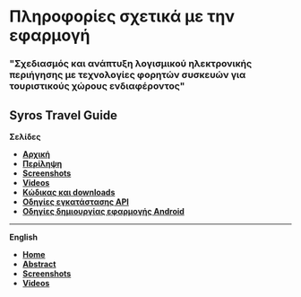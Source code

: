 # Πληροφορίες σχετικά με την εφαρμογή

### "Σχεδιασμός και ανάπτυξη λογισμικού ηλεκτρονικής περιήγησης με τεχνολογίες φορητών συσκευών για τουριστικούς χώρους ενδιαφέροντος"

## Syros Travel Guide

**Σελίδες**

* [**Αρχική**](https://github.com/std130962/travel-guide-info/wiki)
* [**Περίληψη**](https://github.com/std130962/travel-guide-info/wiki/%CE%A0%CE%B5%CF%81%CE%AF%CE%BB%CE%B7%CF%88%CE%B7)
* [**Screenshots**](https://github.com/std130962/travel-guide-info/wiki/Screeshots)
* [**Videos**](https://github.com/std130962/travel-guide-info/wiki/Demos-videos)
* [**Κώδικας και downloads**](https://github.com/std130962/travel-guide-info/wiki/%CE%9A%CF%8E%CE%B4%CE%B9%CE%BA%CE%B1%CF%82-%CE%BA%CE%B1%CE%B9-downloads)
* [**Οδηγίες εγκατάστασης API**](https://github.com/std130962/travel-guide-info/wiki/%CE%9F%CE%B4%CE%B7%CE%B3%CE%AF%CE%B5%CF%82-%CE%B5%CE%B3%CE%BA%CE%B1%CF%84%CE%AC%CF%83%CF%84%CE%B1%CF%83%CE%B7%CF%82-%CF%84%CE%BF%CF%85-API)
* [**Οδηγίες δημιουργίας εφαρμογής Android**](https://github.com/std130962/travel-guide-info/wiki/%CE%9F%CE%B4%CE%B7%CE%B3%CE%AF%CE%B5%CF%82-%CE%B4%CE%B7%CE%BC%CE%B9%CE%BF%CF%85%CF%81%CE%B3%CE%AF%CE%B1%CF%82-%CE%B5%CF%86%CE%B1%CF%81%CE%BC%CE%BF%CE%B3%CE%AE%CF%82-Android)


***


**English**

* [**Home**](https://github.com/std130962/travel-guide-info/wiki/English-Home)
* [**Abstract**](https://github.com/std130962/travel-guide-info/wiki/Abstract)
* [**Screenshots**](https://github.com/std130962/travel-guide-info/wiki/Screeshots)
* [**Videos**](https://github.com/std130962/travel-guide-info/wiki/Demos-videos)
